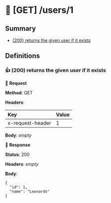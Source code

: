 # :chicken: [GET] /users/1

## Summary

* [(200) returns the given user if it exists](#463df8da-0077-47e0-b0fd-e71c12b61f9b)

## Definitions

### :thumbsup: (200) returns the given user if it exists <a name="463df8da-0077-47e0-b0fd-e71c12b61f9b"></a>

:egg: **Request**

**Method**: GET

**Headers**:

| Key | Value |
| :--- | :--- |
| x-request-header | 1 |


**Body**: _empty_


:hatching_chick: **Response**

**Status**: 200

**Headers**: _empty_

**Body**:

```
{
  "id": 1,
  "name": "Leonardo"
}
```
